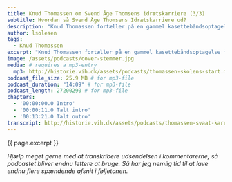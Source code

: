 ```yaml
---
title: Knud Thomassen om Svend Åge Thomsens idrætskarriere (3/3)
subtitle: Hvordan så Svend Åge Thomsens Idrætskarriere ud?
description: "Knud Thomassen fortæller på en gammel kasettebåndsoptagelse fra arkivet om Svend Åge Thomsens idrætskarriere."
author: lsolesen
tags:
  - Knud Thomassen
excerpt: "Knud Thomassen fortæller på en gammel kasettebåndsoptagelse fra arkivet om Svend Åge Thomsens idrætskarriere."
image: /assets/podcasts/cover-stemmer.jpg
media: # requires a mp3-entry
  mp3: http://historie.vih.dk/assets/podcasts/thomassen-skolens-start.mp3
podcast_file_size: 25.9 MB # for mp3-file
podcast_duration: "14:09" # for mp3-file
podcast_length: 27200290 # for mp3-file
chapters:
  - '00:00:00.0 Intro'
  - '00:00:11.0 Talt intro'
  - '00:13:21.0 Talt outro'
transcript: http://historie.vih.dk/assets/podcasts/thomassen-svaat-karriere.txt
---
```


{{ page.excerpt }}

_Hjælp meget gerne med at transkribere udsendelsen i kommentarerne, så podcastet bliver endnu lettere at bruge. Så har jeg nemlig tid til at lave endnu flere spændende afsnit i føljetonen._
